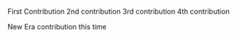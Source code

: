 First Contribution
2nd contribution
3rd contribution
4th contribution

New Era contribution this time
